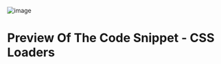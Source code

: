 ![image](https://github.com/Savarapu-Deepak/CSS-SNIPPETS/assets/121797306/232e8b54-70fe-4b32-a744-443a520af793)
# Preview Of The Code Snippet - CSS Loaders
